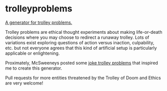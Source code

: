 # trolleyproblems
[A generator for trolley problems.](http://zarkonnen.github.io/trolleyproblems/)

Trolley problems are ethical thought experiments about making life-or-death decisions where you may choose to redirect a runaway trolley. Lots of variations exist exploring questions of action versus inaction, culpability, etc. but not everyone agrees that this kind of artificial setup is particularly applicable or enlightening.

Proximately, McSweeneys posted some [joke trolley problems](http://www.mcsweeneys.net/articles/lesser-known-trolley-problem-variations) that inspired me to create this generator.

Pull requests for more entities threatened by the Trolley of Doom and Ethics are very welcome!
